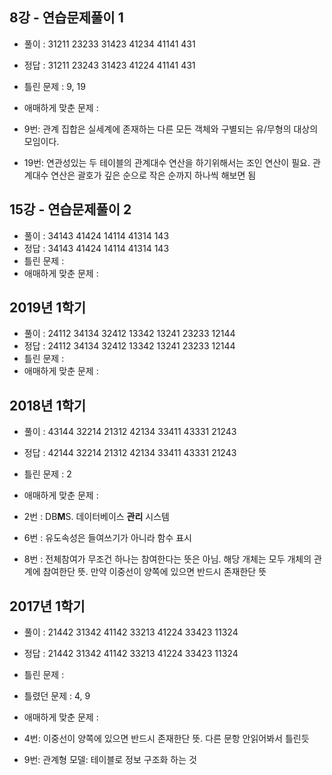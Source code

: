## 8강 - 연습문제풀이 1

* 풀이 : 31211 23233 31423 41234 41141 431
* 정답 : 31211 23243 31423 41224 41141 431
* 틀린 문제 : 9, 19
* 애매하게 맞춘 문제 :

* 9번: 관계 집합은 실세계에 존재하는 다른 모든 객체와 구별되는 유/무형의 대상의 모임이다.
* 19번: 연관성있는 두 테이블의 관계대수 연산을 하기위해서는 조인 연산이 필요. 관계대수 연산은 괄호가 깊은 순으로 작은 순까지 하나씩 해보면 됨

## 15강 - 연습문제풀이 2

* 풀이 : 34143 41424 14114 41314 143
* 정답 : 34143 41424 14114 41314 143
* 틀린 문제 : 
* 애매하게 맞춘 문제 :

## 2019년 1학기

* 풀이 : 24112 34134 32412 13342 13241 23233 12144
* 정답 : 24112 34134 32412 13342 13241 23233 12144
* 틀린 문제 : 
* 애매하게 맞춘 문제 : 

## 2018년 1학기

* 풀이 : 43144 32214 21312 42134 33411 43331 21243
* 정답 : 42144 32214 21312 42134 33411 43331 21243
* 틀린 문제 : 2
* 애매하게 맞춘 문제 :

* 2번 : DB**M**S. 데이터베이스 **관리** 시스템
* 6번 : 유도속성은 들여쓰기가 아니라 함수 표시
* 8번 : 전체참여가 무조건 하나는 참여한다는 뜻은 아님. 해당 개체는 모두 개체의 관계에 참여한단 뜻. 만약 이중선이 양쪽에 있으면 반드시 존재한단 뜻

## 2017년 1학기

* 풀이 : 21442 31342 41142 33213 41224 33423 11324
* 정답 : 21442 31342 41142 33213 41224 33423 11324
* 틀린 문제 :
* 틀렸던 문제 : 4, 9
* 애매하게 맞춘 문제 : 

* 4번: 이중선이 양쪽에 있으면 반드시 존재한단 뜻. 다른 문항 안읽어봐서 틀린듯
* 9번: 관계형 모델: 테이블로 정보 구조화 하는 것
